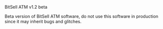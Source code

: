 BitSell ATM v1.2 beta

Beta version of BitSell ATM software, do not use this software in production since it may inherit bugs and glitches.
